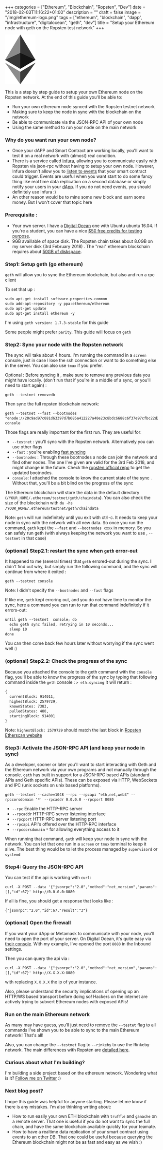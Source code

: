 +++
categories = ["Ethereum", "Blockchain", "Ropsten", "Dev"]
date = "2018-02-03T11:16:22+01:00"
description = ""
draft = false
image = "/img/ethereum-logo.png"
tags = ["ethereum", "blockchain", "dapp", "infrastructure", "digitalocean", "geth", "dev"]
title = "Setup your Ethereum node with geth on the Ropsten test network"
+++

![Ethereum logo](/img/ethereum-logo2.png)


This is a step by step guide to setup your own Ethereum node on the Ropsten network. At the end of this guide you'll be able to: 

- Run your own ethereum node synced with the Ropsten testnet network
- Making sure to keep the node in sync with the blockchain on the network
- Be able to communicate via the JSON-RPC API of your own node
- Using the same method to run your node on the main network

### Why do you want run your own node?

- Once your dAPP and Smart Contract are working locally, you'll want to test it on a real network with (almost) real condition. 
- There is a service called [Infura](https://infura.io), allowing you to communicate easily with Ropsten via json-rpc without having to setup your own node. However, Infura doesn't allow you to [listen to events](http://solidity.readthedocs.io/en/develop/contracts.html#events) that  your smart contract could trigger. Events are useful when you want start to do some fancy thing like real time data replication on a second database or simply notify your users in your [dApp](https://ethereum.stackexchange.com/tags/dapp-development/info). If you do not need events, you should definitely use Infura :)
- An other reason would be to mine some new block and earn some money. But I won't cover that topic here


### Prerequisite : 
- Your own server. I have a [Digital Ocean](https://m.do.co/c/8cd97ac64536) one with Ubuntu ubuntu 16.04. If you're a student, you can have a nice [$50 free credits for testing purpose](https://education.github.com/pack).
- 9GB availlable of space disk. The Ropsten chain takes about 8.0GB on my server disk (3rd  February 2018) . The "real" ethereum blockchain requires about [50GB of diskspace](https://etherscan.io/chart2/chaindatasizefast).

### Step1: Setup geth (go ethereum)
`geth` will allow you to sync the Ethereum blockchain, but also and run a rpc client

To set that up : 
```
sudo apt-get install software-properties-common
sudo add-apt-repository -y ppa:ethereum/ethereum
sudo apt-get update
sudo apt-get install ethereum -y
```

I'm using `geth version: 1.7.3-stable` for this guide

Some people might prefer `parity`. This guide will focus on `geth`

### Step2: Sync your node with the Ropsten network

The sync will take about 4 hours. I'm running the command in a `screen` console, just in case I lose the ssh connection or want to do something else in the server. You can also use `tmux` if you prefer. 

Optional : Before syncing it , make sure to remove any previous data you might have locally. (don't run that if you're in a middle of a sync, or you'll need to start again) : 
```
geth --testnet removedb
```

Then sync the full ropsten blockchain network:
```
geth --testnet --fast --bootnodes "enode://20c9ad97c081d63397d7b685a412227a40e23c8bdc6688c6f37e97cfbc22d2b4d1db1510d8f61e6a8866ad7f0e17c02b14182d37ea7c3c8b9c2683aeb6b733a1@52.169.14.227:30303,enode://6ce05930c72abc632c58e2e4324f7c7ea478cec0ed4fa2528982cf34483094e9cbc9216e7aa349691242576d552a2a56aaeae426c5303ded677ce455ba1acd9d@13.84.180.240:30303" console
```

Those flags are really important for the first run. They are useful for: 

- `--testnet` : you'll sync with the Ropsten network. Alternatively you can use other flags
- `--fast` : you're enabling [fast syncing](https://ethereum.stackexchange.com/a/11300) 
- `--bootnodes` : Through these bootnodes a node can join the network and find other nodes. The one I've given are valid for the 3rd Feb 2018, and might change in the future. Check the [ropsten official repo](https://github.com/ethereum/ropsten) to get the updated bootnodes.
- `console`: I attached the console to know the current state of the sync . Without that, you'll be a bit blind on the progress of the sync

The Ethereum blockchain will store the data in the default directory (`/YOUR_HOME/.ethereum/testnet/geth/chaindata`). You can also check the size of the blockchain with `du -hs /YOUR_HOME/.ethereum/testnet/geth/chaindata` 

Note: `geth` will run indefinitely until you exit with ctrl-c. It needs to keep your node in sync with the network with all new data. So once you run the command, `geth` kept the `--fast` and `--bootnodes xxxx`  in memory. So you can safely run geth (with always keeping the network you want to use , `--testnet` in that case)

### (optional) Step2.1: restart the sync when `geth` error-out 

It happened to me (several times) that `geth` errored-out during the sync. I didn't find out why, but simply run the following command, and the sync will continue from where it exited : 
```
geth --testnet console
```
Note: I didn't specify the  `--bootnodes` and `--fast` flags

If like me, `geth` kept erroring out, and you do not have time to monitor the sync, here a command you can run to run that command indefinitely if it errors-out: 
```
until geth --testnet  console; do
  echo geth sync failed, retrying in 10 seconds...
  sleep 10
done
```
You can then come back few hours later without worrying if the sync went well :)

### (optional) Step2.2: Check the progress of the sync

Because you attached the console to the geth command with the `console` flag, you'll be able to know the progress of the sync by typing that following command inside the `geth` console : 
`> eth.syncing`
It will return : 
```
{
  currentBlock: 914011,
  highestBlock: 2579729,
  knownStates: 7383,
  pulledStates: 480,
  startingBlock: 914001
}
```

Note: `highestBlock: 2579729` should match the last block in [Ropsten Etherscan website](https://ropsten.etherscan.io/)


### Step3: Activate the JSON-RPC API (and keep your node in sync)

As a developer, sooner or later you'll want to start interacting with Geth and the Ethereum network via your own programs and not manually through the console. `geth` has built in support for a JSON-RPC based APIs (standard APIs and Geth specific APIs). These can be exposed via HTTP, WebSockets and IPC (unix sockets on unix based platforms).

```
geth --testnet --cache=1048 --rpc --rpcapi "eth,net,web3" --rpccorsdomain '*' --rpcaddr 0.0.0.0 --rpcport 8080
```

- `--rpc` Enable the HTTP-RPC server
- `--rpcaddr` HTTP-RPC server listening interface
- `--rpcport` HTTP-RPC server listening port
- `--rpcapi` API's offered over the HTTP-RPC interface
- `--rpccorsdomain` `*` for allowing everything access to it

When running that command, `geth` will keep your node in sync with the network. You can let that one run in a `screen` or `tmux` terminal to keep it alive. The best thing would be to let the process managed by `supervisord` or `systemd` 

### Step4: Query the JSON-RPC API

You can test if the api is working with `curl`:

```
curl -X POST --data '{"jsonrpc":"2.0","method":"net_version","params":[],"id":67}' http://0.0.0.0:8080
```

If all is fine, you should get a response that looks like : 
```
{"jsonrpc":"2.0","id":67,"result":"3"}
```

### (optional) Open the firewall
If you want your dApp or Metamask to communicate with your node, you'll need to open the port of your server. On Digital Ocean, it's quite easy via [their console](https://www.digitalocean.com/community/tutorials/how-to-troubleshoot-digitalocean-firewalls). With my example, I've opened the port `8080` in the Inbound settings.

Then you can query the api via : 
```
curl -X POST --data '{"jsonrpc":"2.0","method":"net_version","params":[],"id":67}' http://X.X.X.X:8080
```
with replacing `X.X.X.X` the ip of your instance.

Also, please understand the security implications of opening up an HTTP/WS based transport before doing so! Hackers on the internet are actively trying to subvert Ethereum nodes with exposed APIs!


### Run on the main Ethereum network
As many may have guess, you'll just need to remove the `--testet` flag to all commands I've shown you to be able to sync to the main Ethereum network! That's all!

Also, you can change the `--testnet` flag to `--rinkeby` to use the Rinkeby network. The main differences with Ropsten are [detailed here](https://ethereum.stackexchange.com/a/30072).
 
### Curious about what I'm building?

I'm building a side project based on the ethereum network. Wondering what is it?  [Follow me on Twitter](https://twitter.com/eric_khun) :)

### Next blog post?
I hope this guide was helpful for anyone starting. Please let me know if there is any mistakes. I'm also thinking writing about:

 - How to run easily your own ETH blockchain with `truffle` and `ganache` on a remote server. That one is useful if you do not want to sync the full chain, and have the same blockchain available quickly for your teamate.
 - How to have a realtime data replication of your smart contract using events to an other DB. That one could be useful because querying the Ethereum blockchain might not be as fast and easy as we wish :)